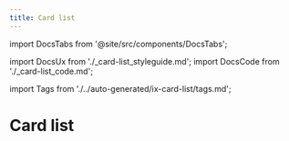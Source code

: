 ```yaml
---
title: Card list
---
```


import DocsTabs from '@site/src/components/DocsTabs';

import DocsUx from './\_card-list_styleguide.md';
import DocsCode from './\_card-list_code.md';

import Tags from './../auto-generated/ix-card-list/tags.md';

# Card list

<Tags />

<br/>
<br/>

<DocsTabs styleguide={DocsUx} code={DocsCode} />
